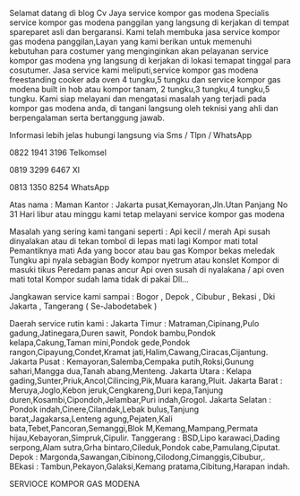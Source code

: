 Selamat datang di blog Cv Jaya service kompor gas modena
Specialis service kompor gas modena panggilan yang langsung di kerjakan di tempat spareparet asli dan bergaransi.
Kami telah membuka jasa service kompor gas modena panggilan,Layan yang kami berikan untuk memenuhi kebutuhan para costumer yang menginginkan akan pelayanan service kompor gas modena yng langsung di kerjakan di lokasi temapat tinggal para cosutumer.
Jasa service kami meliputi,service kompor gas modena freestanding cooker ada oven 4 tungku,5 tungku dan service kompor gas modena built in hob atau kompor tanam, 2 tungku,3 tungku,4 tungku,5 tungku.
Kami siap melayani dan mengatasi masalah yang terjadi pada kompor gas modena anda, di tangani langsung oleh teknisi yang ahli dan berpengalaman serta bertanggung jawab.

Informasi lebih jelas hubungi langsung via Sms / Tlpn / WhatsApp

0822 1941 3196 Telkomsel

0819 3299 6467  Xl

0813 1350 8254 WhatsApp

Atas nama : Maman
Kantor : Jakarta pusat,Kemayoran,Jln.Utan Panjang No 31
Hari libur atau minggu kami tetap melayani service kompor gas modena

Masalah yang sering kami tangani seperti :
Api kecil / merah
Api susah dinyalakan atau di tekan tombol di lepas mati lagi
Kompor mati total
Pemantiknya mati
Ada yang bocor atau bau gas
Kompor bekas meledak
Tungku api nyala sebagian
Body kompor nyetrum atau konslet
Kompor di masuki tikus
Peredam panas ancur
Api oven susah di nyalakana / api oven mati total
Kompor sudah lama tidak di pakai
Dll...

Jangkawan service kami sampai :
Bogor , Depok , Cibubur , Bekasi , Dki Jakarta , Tangerang ( Se-Jabodetabek )

Daerah service rutin kami :
Jakarta Timur : Matraman,Cipinang,Pulo gadung,Jatinegara,Duren sawit, Pondok bambu,Pondok kelapa,Cakung,Taman mini,Pondok gede,Pondok rangon,Cipayung,Condet,Kramat jati,Halim,Cawang,Ciracas,Cijantung.
Jakarta Pusat : Kemayoran,Salemba,Cempaka putih,Roksi,Gunung sahari,Mangga dua,Tanah abang,Menteng.
Jakarta Utara : Kelapa gading,Sunter,Priuk,Ancol,Cilincing,Pik,Muara karang,Pluit.
Jakarta Barat : Meruya,Joglo,Kebon jeruk,Cengkareng,Duri kepa,Tanjung duren,Kosambi,Cipondoh,Jelambar,Puri indah,Grogol.
Jakarta Selatan : Pondok indah,Cinere,Cilandak,Lebak bulus,Tanjung barat,Jagakarsa,Lenteng agung,Pejaten,Kali bata,Tebet,Pancoran,Semanggi,Blok M,Kemang,Mampang,Permata hijau,Kebayoran,Simpruk,Cipulir.
Tanggerang : BSD,Lipo karawaci,Dading serpong,Alam sutra,Grha bintaro,Cileduk,Pondok cabe,Pamulang,Ciputat.
Depok : Margonda,Sawangan,Cibinong,Cilodong,Cimanggis,Cibubur,.
BEkasi : Tambun,Pekayon,Galaksi,Kemang pratama,Cibitung,Harapan indah.

SERVIOCE KOMPOR GAS MODENA
